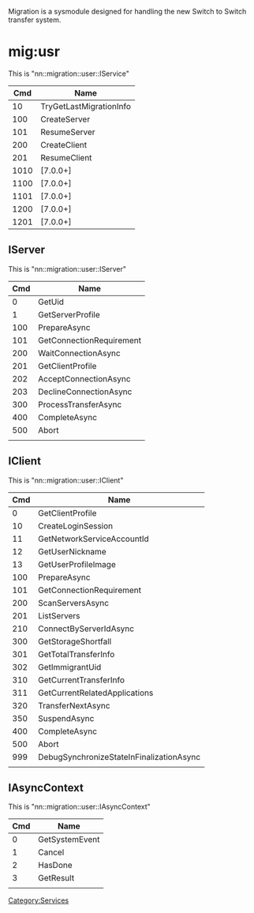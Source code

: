 Migration is a sysmodule designed for handling the new Switch to Switch
transfer system.

# mig:usr

This is "nn::migration::user::IService"

| Cmd  | Name                    |
| ---- | ----------------------- |
| 10   | TryGetLastMigrationInfo |
| 100  | CreateServer            |
| 101  | ResumeServer            |
| 200  | CreateClient            |
| 201  | ResumeClient            |
| 1010 | \[7.0.0+\]              |
| 1100 | \[7.0.0+\]              |
| 1101 | \[7.0.0+\]              |
| 1200 | \[7.0.0+\]              |
| 1201 | \[7.0.0+\]              |

## IServer

This is "nn::migration::user::IServer"

| Cmd | Name                     |
| --- | ------------------------ |
| 0   | GetUid                   |
| 1   | GetServerProfile         |
| 100 | PrepareAsync             |
| 101 | GetConnectionRequirement |
| 200 | WaitConnectionAsync      |
| 201 | GetClientProfile         |
| 202 | AcceptConnectionAsync    |
| 203 | DeclineConnectionAsync   |
| 300 | ProcessTransferAsync     |
| 400 | CompleteAsync            |
| 500 | Abort                    |
|     |                          |

## IClient

This is "nn::migration::user::IClient"

| Cmd | Name                                     |
| --- | ---------------------------------------- |
| 0   | GetClientProfile                         |
| 10  | CreateLoginSession                       |
| 11  | GetNetworkServiceAccountId               |
| 12  | GetUserNickname                          |
| 13  | GetUserProfileImage                      |
| 100 | PrepareAsync                             |
| 101 | GetConnectionRequirement                 |
| 200 | ScanServersAsync                         |
| 201 | ListServers                              |
| 210 | ConnectByServerIdAsync                   |
| 300 | GetStorageShortfall                      |
| 301 | GetTotalTransferInfo                     |
| 302 | GetImmigrantUid                          |
| 310 | GetCurrentTransferInfo                   |
| 311 | GetCurrentRelatedApplications            |
| 320 | TransferNextAsync                        |
| 350 | SuspendAsync                             |
| 400 | CompleteAsync                            |
| 500 | Abort                                    |
| 999 | DebugSynchronizeStateInFinalizationAsync |
|     |                                          |

## IAsyncContext

This is "nn::migration::user::IAsyncContext"

| Cmd | Name           |
| --- | -------------- |
| 0   | GetSystemEvent |
| 1   | Cancel         |
| 2   | HasDone        |
| 3   | GetResult      |
|     |                |

[Category:Services](Category:Services "wikilink")
